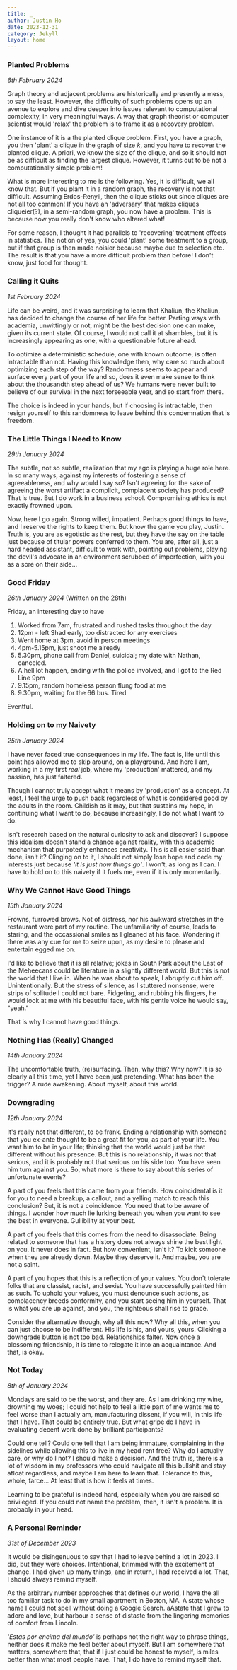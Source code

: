 ```yaml
---
title: _
author: Justin Ho
date: 2023-12-31
category: Jekyll
layout: home
---
```


### Planted Problems

*6th February 2024*

Graph theory and adjacent problems are historically and presently a mess, to say the least. However, the difficulty of such problems opens up an avenue to explore and dive deeper into issues relevant to computational complexity, in very meaningful ways. A way that graph theorist or computer scientist would 'relax' the problem is to frame it as a recovery problem. 

One instance of it is a the planted clique problem. First, you have a graph, you then 'plant' a clique in the graph of size *k*, and you have to recover the planted clique. A priori, we know the size of the clique, and so it should not be as difficult as finding the largest clique. However, it turns out to be not a computationally simple problem!

What is more interesting to me is the following. Yes, it is difficult, we all know that. But if you plant it in a random graph, the recovery is not that difficult. Assuming Erdos-Renyii, then the clique sticks out since cliques are not all too common! If you have an 'adversary' that makes cliques cliqueier(?), in a semi-random graph, you now have a problem. This is because now you really don't know who altered what!

For some reason, I thought it had parallels to 'recovering' treatment effects in statistics. The notion of yes, you could 'plant' some treatment to a group, but if that group is then made noisier because maybe due to selection etc. The result is that you have a more difficult problem than before! I don't know, just food for thought.

### Calling it Quits

*1st February 2024*

Life can be weird, and it was surprising to learn that Khaliun, the Khaliun, has decided to change the course of her life for better. Parting ways with academia, unwittingly or not, might be the best decision one can make, given its current state. Of course, I would not call it at shambles, but it is increasingly appearing as one, with a questionable future ahead.

To optimize a deterministic schedule, one with known outcome, is often intractable than not. Having this knowledge then, why care so much about optimizing each step of the way? Randomness seems to appear and surface every part of your life and so, does it even make sense to think about the thousandth step ahead of us? We humans were never built to believe of our survival in the next forseeable year, and so start from there. 

The choice is indeed in your hands, but if choosing is intractable, then resign yourself to this randomness to leave behind this condemnation that is freedom.

### The Little Things I Need to Know

*29th January 2024*

The subtle, not so subtle, realization that my ego is playing a huge role here. In so many ways, against my interests of fostering a sense of agreeableness, and why would I say so? Isn't agreeing for the sake of agreeing the worst artifact a complicit, complacent society has produced? That is true. But I do work in a business school. Compromising ethics is not exactly frowned upon.

Now, here I go again. Strong willed, impatient. Perhaps good things to have, and I reserve the rights to keep them. But know the game you play, Justin. Truth is, you are as egotistic as the rest, but they have the say on the table just because of titular powers conferred to them. You are, after all, just a hard headed assistant, difficult to work with, pointing out problems, playing the devil's advocate in an environment scrubbed of imperfection, with you as a sore on their side...

### Good Friday

*26th January 2024* (Written on the 28th)

Friday, an interesting day to have

1. Worked from 7am, frustrated and rushed tasks throughout the day
1. 12pm - left Shad early, too distracted for any exercises
1. Went home at 3pm, avoid in person meetings
1. 4pm-5.15pm, just shoot me already
1. 5.30pm, phone call from Daniel, suicidal; my date with Nathan, canceled.
1. A hell lot happen, ending with the police involved, and I got to the Red Line 9pm
1. 9.15pm, random homeless person flung food at me
1. 9.30pm, waiting for the 66 bus. Tired

Eventful.

### Holding on to my Naivety

*25th January 2024*

I have never faced true consequences in my life. The fact is, life until this point has allowed me to skip around, on a playground. And here I am, working in a my first *real* job, where my 'production' mattered, and my passion, has just faltered.

Though I cannot truly accept what it means by 'production' as a concept. At least, I feel the urge to push back regardless of what is considered good by the adults in the room. Childish as it may, but that sustains my hope, in continuing what I want to do, because increasingly, I do not what I want to do.

Isn't research based on the natural curiosity to ask and discover? I suppose this idealism doesn't stand a chance against reality, with this academic mechanism that purpotedly enhances creativity. This is all easier said than done, isn't it? Clinging on to it, I should not simply lose hope and cede my interests just because *'it is just how things go'*. I won't, as long as I can. I have to hold on to this naivety if it fuels me, even if it is only momentarily. 

### Why We Cannot Have Good Things

*15th January 2024*

Frowns, furrowed brows. Not of distress, nor his awkward stretches in the restaurant were part of my routine. The unfamiliarity of course, leads to staring, and the occassional smiles as I gleaned at his face. Wondering if there was any cue for me to seize upon, as my desire to please and entertain egged me on. 

I'd like to believe that it is all relative; jokes in South Park about the Last of the Meheecans could be literature in a slightly different world. But this is not the world that I live in. When he was about to speak, I abruptly cut him off. Unintentionally. But the stress of silence, as I stuttered nonsense, were strips of solitude I could not bare. Fidgeting, and rubbing his fingers, he would look at me with his beautiful face, with his gentle voice he would say, "yeah."

That is why I cannot have good things.

### Nothing Has (Really) Changed

*14th January 2024*

The uncomfortable truth, (re)surfacing. Then, why this? Why now? It is so clearly all this time, yet I have been just pretending. What has been the trigger? A rude awakening. About myself, about this world.

### Downgrading

*12th January 2024*

It's really not that different, to be frank. Ending a relationship with someone that you ex-ante thought to be a great fit for you, as part of your life. You want him to be in your life; thinking that the world would just be that different without his presence. But this is no relationship, it was not that serious, and it is probably not that serious on his side too. You have seen him turn against you. So, what more is there to say about this series of unfortunate events?

A part of you feels that this came from your friends. How coincidental is it for you to need a breakup, a callout, and a yelling match to reach this conclusion? But, it is not a coincidence. You need that to be aware of things. I wonder how much lie lurking beneath you when you want to see the best in everyone. Gullibility at your best.

A part of you feels that this comes from the need to disassociate. Being related to someone that has a history does not always shine the best light on you. It never does in fact. But how convenient, isn't it? To kick someone when they are already down. Maybe they deserve it. And maybe, you are not a saint.

A part of you hopes that this is a reflection of your values. You don't tolerate folks that are classist, racist, and sexist. You have successfully painted him as such. To uphold your values, you must denounce such actions, as complacency breeds conformity, and you start seeing him in yourself. That is what you are up against, and you, the righteous shall rise to grace.

Consider the alternative though, why all this now? Why all this, when you can just choose to be indifferent. His life is his, and yours, yours. Clicking a downgrade button is not too bad. Relationships falter. Now once a blossoming friendship, it is time to relegate it into an acquaintance. And that, is okay.

### Not Today

*8th of January 2024*

Mondays are said to be the worst, and they are. As I am drinking my wine, drowning my woes; I could not help to feel a little part of me wants me to feel worse than I actually am, manufacturing dissent, if you will, in this life that I have. That could be entirely true. But what gripe do I have in evaluating decent work done by brilliant participants?

Could one tell? Could one tell that I am being immature, complaining in the sidelines while allowing this to live in my head rent free? Why do I actually care, or why do I not? I should make a decision. And the truth is, there is a lot of wisdom in my professors who could navigate all this bullshit and stay afloat regardless, and maybe I am here to learn that. Tolerance to this, whole, farce... At least that is how it feels at times.

Learning to be grateful is indeed hard, especially when you are raised so privileged. If you could not name the problem, then, it isn't a problem. It is probably in your head.

### A Personal Reminder

*31st of December 2023*

It would be disingenuous to say that I had to leave behind a lot in 2023. I did, but they were choices. Intentional, brimmed with the excitement of change. I had given up many things, and in return, I had received a lot. That, I should always remind myself.  

As the arbitrary number approaches that defines our world, I have the all too familiar task to do in my small apartment in Boston, MA. A state whose name I could not spell without doing a Google Search. aAstate that I grew to adore and love, but harbour a sense of distaste from the lingering memories of comfort from Lincoln. 

*'Estas por encima del mundo'* is perhaps not the right way to phrase things, neither does it make me feel better about myself. But I am somewhere that matters, somewhere that, that if I just could be honest to myself, is miles better than what most people have. That, I do have to remind myself that.
